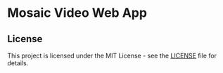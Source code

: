 # Mosaic Video Web App

## License
This project is licensed under the MIT License - see the [LICENSE](LICENSE) file for details.

